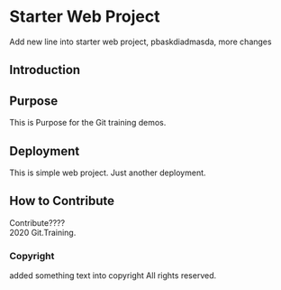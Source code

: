 # Starter Web Project
Add new line into starter web project, pbaskdiadmasda, more changes

## Introduction

## Purpose
This is Purpose for the Git training demos.

## Deployment
This is simple web project. Just another deployment.

## How to Contribute
Contribute????	
2020 Git.Training.

### Copyright 
added something text into copyright All rights reserved.